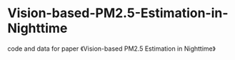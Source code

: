 # Vision-based-PM2.5-Estimation-in-Nighttime
code and data for paper 《Vision-based PM2.5 Estimation in Nighttime》
